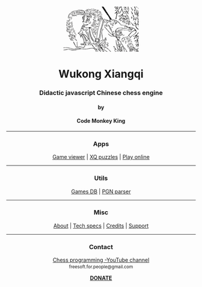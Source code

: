 <p align="center">
  <img src="src/gui/game/images/misc/logo.png">
</p>

<h1 align="center">Wukong Xiangqi</h1>
<h3 align="center">Didactic javascript Chinese chess engine</h3>
<h4 align="center">by</h4>
<h4 align="center">Code Monkey King</h4>
<hr>
<h3 align="center">Apps</h3>
<p align="center">
  <a href="https://maksimkorzh.github.io/wukong-xiangqi/apps/game_viewer/gui/game_viewer.html">Game viewer</a> |
  <a href="https://maksimkorzh.github.io/wukong-xiangqi/apps/puzzle_solver/gui/puzzle_solver.html">XQ puzzles</a> |
  <a href="https://maksimkorzh.github.io/wukong-xiangqi/src/gui/xiangqi.html">Play online</a>
</p>
<hr>
<h3 align="center">Utils</h3>
<p align="center">
  <a href="https://github.com/maksimKorzh/wukong-xiangqi/tree/main/xqdb">Games DB</a> |
  <a href="https://github.com/maksimKorzh/wukong-xiangqi/tree/main/xiangqi_pgn_parser">PGN parser</a>
</p>
<hr>
<h3 align="center">Misc</h3>
<p align="center">
  <a href="https://github.com/maksimKorzh/wukong-xiangqi/blob/main/docs/ABOUT.MD">About</a> |
  <a href="https://github.com/maksimKorzh/wukong-xiangqi/blob/main/docs/SPECS.MD">Tech specs</a> |
  <a href="https://github.com/maksimKorzh/wukong-xiangqi/blob/main/docs/CREDITS.MD">Credits</a> |
  <a href="https://github.com/maksimKorzh/wukong-xiangqi/issues">Support</a>
</p>
<hr>
<h3 align="center">Contact</h3>
<p align="center">
  <a href="https://www.youtube.com/channel/UCB9-prLkPwgvlKKqDgXhsMQ/playlists">Chess programming -YouTube channel</a><br>
  <small>freesoft.for.people@gmail.com</small>
</p>
<p align="center">
  <a href="https://www.patreon.com/code_monkey_king"><strong>DONATE</strong></a>
</p>



 


